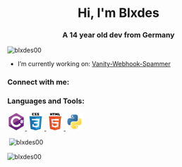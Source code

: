 <h1 align="center">Hi, I'm Blxdes</h1>
<h3 align="center">A 14 year old dev from Germany</h3>

<p align="left"> <img src="https://komarev.com/ghpvc/?username=blxdes00&label=Profile%20views&color=0e75b6&style=flat" alt="blxdes00" /> </p>

- I’m currently working on: [Vanity-Webhook-Spammer](https://github.com/blxdes00/Vanity-Webhook-Spammer)

<h3 align="left">Connect with me:</h3>
<p align="left">
</p>

<h3 align="left">Languages and Tools:</h3>
<p align="left"> <a href="https://www.w3schools.com/cs/" target="_blank" rel="noreferrer"> <img src="https://raw.githubusercontent.com/devicons/devicon/master/icons/csharp/csharp-original.svg" alt="csharp" width="40" height="40"/> </a> <a href="https://www.w3schools.com/css/" target="_blank" rel="noreferrer"> <img src="https://raw.githubusercontent.com/devicons/devicon/master/icons/css3/css3-original-wordmark.svg" alt="css3" width="40" height="40"/> </a> <a href="https://www.w3.org/html/" target="_blank" rel="noreferrer"> <img src="https://raw.githubusercontent.com/devicons/devicon/master/icons/html5/html5-original-wordmark.svg" alt="html5" width="40" height="40"/> </a> <a href="https://www.python.org" target="_blank" rel="noreferrer"> <img src="https://raw.githubusercontent.com/devicons/devicon/master/icons/python/python-original.svg" alt="python" width="40" height="40"/> </a> </p>

<p>&nbsp;<img align="center" src="https://github-readme-stats.vercel.app/api?username=blxdes00&show_icons=true&locale=en" alt="blxdes00" /></p>

<p><img align="center" src="https://github-readme-streak-stats.herokuapp.com/?user=blxdes00&" alt="blxdes00" /></p>


